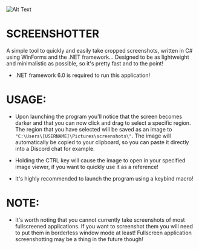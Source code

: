 ![Alt Text](https://media.giphy.com/media/hES9wSnCaL2vcWp4QH/giphy.gif)

# SCREENSHOTTER
A simple tool to quickly and easily take cropped screenshots, written in C# using WinForms and the .NET framework...
Designed to be as lightweight and minimalistic as possible, so it's pretty fast and to the point!

* .NET framework 6.0 is required to run this application!

# USAGE:
* Upon launching the program you'll notice that the screen becomes darker and that you can now click and drag to select a specific region.
The region that you have selected will be saved as an image to `"C:\Users\[USERNAME]\Pictures\screenshots\"`. The image will automatically be copied
to your clipboard, so you can paste it directly into a Discord chat for example.

* Holding the CTRL key will cause the image to open in your specified image viewer, if you want to quickly use it as a reference!
* It's highly recommended to launch the program using a keybind macro!

# NOTE:
* It's worth noting that you cannot currently take screenshots of most fullscreened applications. If you want to screenshot them you will need to
put them in borderless window mode at least! Fullscreen application screenshotting may be a thing in the future though!
